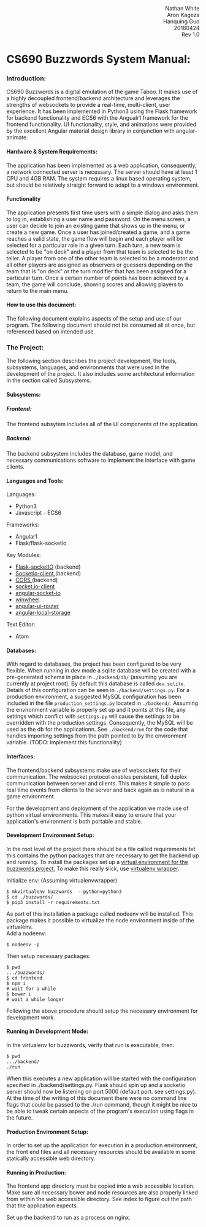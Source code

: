<div style="text-align: right"> Nathan White </div>
<div style="text-align: right"> Aron Kageza </div>
<div style="text-align: right"> Hanquing Guo </div>
<div style="text-align: right"> 20180424 </div>
<div style="text-align: right"> Rev 1.0 </div>


CS690 Buzzwords System Manual:
=
### Introduction:
CS690 Buzzwords is a digital emulation of the game Taboo. It makes use of a highly decoupled frontend/backend architecture and leverages the strengths of websockets to provide a real-time, multi-client, user experience. It has been implemented in Python3 using the Flask framework for backend functionality and ECS6 with the Angualr1 framework for the frontend functionality.  UI functionality, style, and animations were provided by the excellent Angular material design library in conjunction with angular-animate.   

#### Hardware & System Requirements:
The application has been implemented as a web application, consequently, a network connected server is necessary.  The server should have at least 1 CPU and 4GB RAM.  The system requires a linux based operating system, but should be relatively straight forward to adapt to a windows environment.     

#### Functionality
The application presents first time users with a simple dialog and asks them to log in, establishing a user name and password. On the menu screen, a user can decide to join an existing game that shows up in the menu, or create a new game. Once a user has joined/created a game, and a game reaches a valid state, the game flow will begin and each player will be selected for a particular role in a given turn. Each turn, a new team is selected to be "on deck" and a player from that team is selected to be the teller.  A player from one of the other team is selected to be a moderator and all other players are assigned as observers or guessers depending on the team that is "on deck" or the turn modifier that has been assigned for a particular turn. Once a certain number of points has been achieved by a team, the game will conclude, showing scores and allowing players to return to the main menu.

#### How to use this document:
The following document explains aspects of the setup and use of our program. The following document should not be consumed all at once, but referenced based on intended use.  

### <a name="The_Project"></a> The Project:
The following section describes the project development, the tools, subsystems, languages, and environments that were used in the development of the project.  It also includes some architectural information in the section called Subsystems.

#### <a name="Subsystems"></a>Subsystems:  

##### Frontend:
The frontend subsytem includes all of the UI components of the application.  

##### Backend:
The backend subsystem includes the database, game model, and necessary communications software to implement the interface with game clients.

#### <a name="Languages_and_Tools"></a>Languages and Tools:
Languages:
- Python3
- Javascript - ECS6   

Frameworks:
- Angular1
- Flask/flask-socketio

Key Modules:
- <a href="https://flask-socketio.readthedocs.io/en/latest/">Flask-socketIO</a> (backend)
- <a href="https://github.com/invisibleroads/socketIO-client">Socketio-client </a> (backend)
- <a href="http://flask-cors.readthedocs.io/en/latest/">CORS </a>(backend)
- <a href="https://github.com/socketio/socket.io-client">socket.io-client</a>
- <a href="https://github.com/btford/angular-socket-io">angular-socket-io</a>
- <a href="https://github.com/zarocknz/javascript-winwheel"> winwheel
- <a href="https://github.com/angular-ui/ui-router">angular-ui-router</a>
- <a href="https://github.com/grevory/angular-local-storage">angular-local-storage</a>

Text Editor:
- Atom



#### <a name="Databases"></a>Databases:
With regard to databases, the project has been configured to be very flexible.  When running in dev mode a sqlite database will be created with a pre-generated schema in place in `./backend/db/` (assuming you are currently at project root).  By default this database is called `dev.sqlite`.  Details of this configuration can be seen in `./backend/settings.py`.  For a production environment, a suggested MySQL configuration has been included in the file `production_settings.py` located in `./backend/`. Assuming the environment variable is properly set up and it points at this file, any settings which conflict with `settings.py` will cause the settings to be overridden with the production settings. Consequently, the MySQL will be used as the db for the applicationn. See `./backend/run` for the code that handles importing settings from the path pointed to by the environment variable. (TODO: implement this functionality)
#### <a name="Interfaces"></a>Interfaces:
The frontend/backend subsystems make use of websockets for their communication.  The websocket protocol enables persistent, full duplex communication between server and clients. This makes it simple to pass real time events from clients to the server and back again as is natural in a game environment.

For the development and deployment of the application we made use of python virtual environments. This makes it easy to ensure that your application's environment is both portable and stable.

#### <a name="Development_Environment_Setup"></a>Development Environment Setup:
In the root level of the project there should be a file called requirements.txt this contains the python packages that are necessary to get the backend up and running.  To install the packages set up a <a href="https://gist.github.com/Geoyi/d9fab4f609e9f75941946be45000632b"> virtual environment for the buzzwords project.</a> To make this really slick, use <a href="http://virtualenvwrapper.readthedocs.io/en/latest/install.html">virtualenv wrapper</a>.  

Initialize env:
(Assuming virtualenvwrapper)
```
$ mkvirtualenv buzzwords  --python=python3
$ cd ./buzzwords/
$ pip3 install -r requirements.txt
```
As part of this installation a package called nodeenv will be installed.  This package makes it possible to virtualize the node environment inside of the virtualenv.  
Add a nodeenv:
```
$ nodeenv -p
```
Then setup necessary packages:
```
$ pwd
.../buzzwords/
$ cd frontend
$ npm i
# wait for a while
$ bower i
# wait a while longer
```
Following the above procedure should setup the necessary environment for development work.  

#### <a name="Running_in_Dev_Mode"></a>Running in Development Mode:
In the virtualenv for buzzwords, verify that run is executable, then:
```
$ pwd
.../backend/
./run
```
When this executes a new application will be started with the configuration specified in ./backend/settings.py.
Flask should spin up and a socketio server should now be listening on port 5000 (default port. see settings.py).  At the time of the writing of this document there were no command line flags that could be passed to the ./run command, though it might be nice to be able to tweak certain aspects of the program's execution using flags in the future.

#### <a name="Production_Environment_Setup"></a>Production Environment Setup:
In order to set up the application for execution in a production environment, the front end files and all necessary resources should be available in some statically accessible web directory.
#### <a name="Running_in_Production"></a>Running in Production:

The frontend app directory must be copied into a web accessible location. Make sure all necessary bower and node resources are also properly linked from within the web accessible directory. See index to figure out the path that the application expects.  

Set up the backend to run as a process on nginx.
